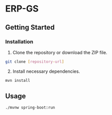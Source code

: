 # ERP-GS
## Getting Started

### Installation

1. Clone the repository or download the ZIP file.
```bash
git clone [repository-url]
```

2. Install necessary dependencies.
```bash
mvn install
```

## Usage

```bash
./mvnw spring-boot:run
```



